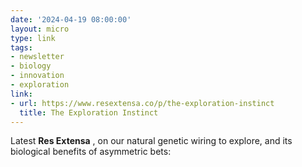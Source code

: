 ```yaml
---
date: '2024-04-19 08:00:00'
layout: micro
type: link
tags:
- newsletter
- biology
- innovation
- exploration
link:
- url: https://www.resextensa.co/p/the-exploration-instinct
  title: The Exploration Instinct
---
```


Latest **Res Extensa** , on our natural genetic wiring to explore, and its biological benefits of asymmetric bets:

